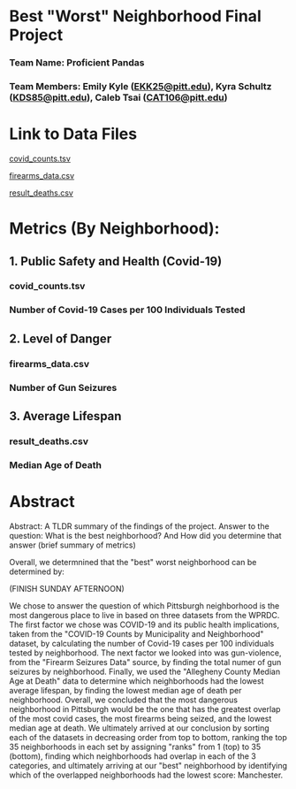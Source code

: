 # Best "Worst" Neighborhood Final Project

### Team Name: Proficient Pandas
### Team Members: Emily Kyle (EKK25@pitt.edu), Kyra Schultz (KDS85@pitt.edu), Caleb Tsai (CAT106@pitt.edu)


# Link to Data Files
[covid_counts.tsv](https://data.wprdc.org/dataset/allegheny-county-covid-19-tests-cases-and-deaths/resource/0f214885-ff3e-44e1-9963-e9e9062a04d1)

[firearms_data.csv](https://data.wprdc.org/dataset/pbp-fire-arm-seizures/resource/e967381d-d7e9-48e3-a2a2-39262f7fa5c4)

[result_deaths.csv](https://data.wprdc.org/dataset/median-age-death)

# Metrics (By Neighborhood):

## 1. Public Safety and Health (Covid-19)
### covid_counts.tsv
### Number of Covid-19 Cases per 100 Individuals Tested

## 2. Level of Danger 
### firearms_data.csv
### Number of Gun Seizures

## 3. Average Lifespan
### result_deaths.csv
### Median Age of Death

# Abstract

Abstract: A TLDR summary of the findings of the project. Answer to the question: What is the best neighborhood? And How did you determine that answer (brief summary of metrics)

Overall, we determnined that the "best" worst neighborhood can be determined by:

(FINISH SUNDAY AFTERNOON)

We chose to answer the question of which Pittsburgh neighborhood is the most dangerous place to live in based on three datasets from the WPRDC. The first factor we chose was COVID-19 and its public health implications, taken from the "COVID-19 Counts by Municipality and Neighborhood" dataset, by calculating the number of Covid-19 cases per 100 individuals tested by neighborhood. The next factor we looked into was gun-violence, from the "Firearm Seizures Data" source, by finding the total numer of gun seizures by neighborhood. Finally, we used the "Allegheny County Median Age at Death" data to determine which neighborhoods had the lowest average lifespan, by finding the lowest median age of death per neighborhood. Overall, we concluded that the most dangerous neighborhood in Pittsburgh would be the one that has the greatest overlap of the most covid cases, the most firearms being seized, and the lowest median age at death. We ultimately arrived at our conclusion by sorting each of the datasets in decreasing order from top to bottom, ranking the top 35 neighborhoods in each set by assigning "ranks" from 1 (top) to 35 (bottom), finding which neighborhoods had overlap in each of the 3 categories, and ultimately arriving at our "best" neighborhood by identifying which of the overlapped neighborhoods had the lowest score: Manchester.


